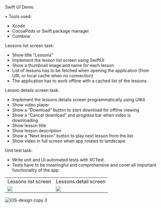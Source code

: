 Swift UI Demo

• Tools used:
- Xcode
- CocoaPods or Swift package manager
- Combine

Lessons list screen task:

- Show title “Lessons”
- Implement the lesson list screen using SwiftUI
- Show a thumbnail image and name for each lesson
- List of lessons has to be fetched when opening the application (from URL or local cache when no connection)
- The application has to work offline with a cached list of the lessons.

Lesson details screen task:

- Implement the lessons details screen programmatically using UIKit
- Show video player
- Show a “Download” button to start download for offline viewing
- Show a “Cancel download” and progress bar when video is downloading
- Show lesson title
- Show lesson description
- Show a “Next lesson” button to play next lesson from the list
- Show video in full screen when app rotates to landscape

Unit test task:

- Write unit and UI automated tests with XCTest.
- Tests have to be meaningful and comprehensive and cover all important functionality of the app.

<table>
  <tr>
    <td>Lessons list screen</td>
     <td>Lessons detail screen</td>
  </tr>
  <tr>
    <td><img src="https://user-images.githubusercontent.com/38591396/224621761-9315e728-4386-4e7d-871f-12520b245d9e.png"></td>
    <td><img src="https://user-images.githubusercontent.com/38591396/224621825-50bcaa80-6262-4dfe-8d8d-383db927a42f.png"></td>
  </tr>
 </table>
 
![iOS-design copy 3](https://user-images.githubusercontent.com/38591396/224623243-d70e0a4e-9c6c-416e-9d3b-49b61e6dce5e.png)

